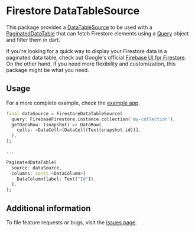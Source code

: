 # Firestore DataTableSource

This package provides a [DataTableSource][data-table-source] to be used with a
[PaginatedDataTable][paginated-data-table] that can fetch Firestore elements
using a [Query][query-api] object and filter them in dart.

If you're looking for a quick way to display your Firestore data in a paginated
data table, check out Google's official [Firebase UI for
Firestore][flutterfire_ui_firestore]. On the other hand, if you need more
flexibility and customization, this package might be what you need.

## Usage

For a more complete example, check the [example app](example/).

```dart
final dataSource = FirestoreDataTableSource(
  query: FirebaseFirestore.instance.collection('my-collection'),
  getDataRow: (snapshot) => DataRow(
    cells: <DataCell>[DataCell(Text(snapshot.id))],
  ),
);

...

PaginatedDataTable(
  source: dataSource,
  columns: const <DataColumn>[
    DataColumn(label: Text("Id")),
  ],
);
```

## Additional information

To file feature requests or bugs, visit the [issues page][issues].

[issues]: https://github.com/grlduarte/firestore_data_table_source/issues
[flutterfire_ui_firestore]: https://pub.dev/packages/firebase_ui_firestore
[data-table-source]: https://api.flutter.dev/flutter/material/DataTableSource-class.html
[paginated-data-table]: https://api.flutter.dev/flutter/material/PaginatedDataTable-class.html
[query-api]: https://pub.dev/documentation/cloud_firestore/latest/cloud_firestore/Query-class.html
